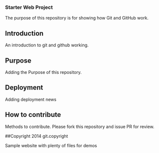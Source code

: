 ### Starter Web Project

The purpose of this repository is for showing how Git and GitHub work.

## Introduction

An introduction to git and github working.

## Purpose
Adding the Purpose of this repository.

## Deployment
Adding deployment news


## How to contribute
Methods to contribute.
Please fork this repository and issue PR for review.


##Copyright
2014 git.copyright

Sample website with plenty of files for demos